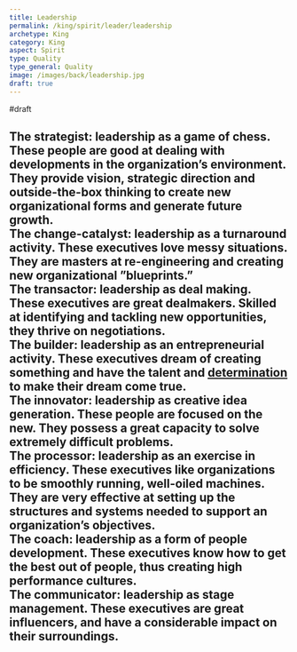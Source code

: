 ```yaml
---
title: Leadership
permalink: /king/spirit/leader/leadership
archetype: King
category: King
aspect: Spirit
type: Quality
type_general: Quality
image: /images/back/leadership.jpg
draft: true
---
```

#draft   
  
 The strategist: leadership as a game of chess. These people are good at dealing with developments in the organization’s environment. They provide vision, strategic direction and outside-the-box thinking to create new organizational forms and generate future growth.  
 The change-catalyst: leadership as a turnaround activity. These executives love messy situations. They are masters at re-engineering and creating new organizational ”blueprints.”  
 The transactor: leadership as deal making. These executives are great dealmakers. Skilled at identifying and tackling new opportunities, they thrive on negotiations.  
 The builder: leadership as an entrepreneurial activity. These executives dream of creating something and have the talent and [determination](/warrior/spirit/monk/determination) to make their dream come true.  
 The innovator: leadership as creative idea generation. These people are focused on the new. They possess a great capacity to solve extremely difficult problems.  
 The processor: leadership as an exercise in efficiency. These executives like organizations to be smoothly running, well-oiled machines. They are very effective at setting up the structures and systems needed to support an organization’s objectives.  
 The coach: leadership as a form of people development. These executives know how to get the best out of people, thus creating high performance cultures.  
 The communicator: leadership as stage management. These executives are great influencers, and have a considerable impact on their surroundings.
---
